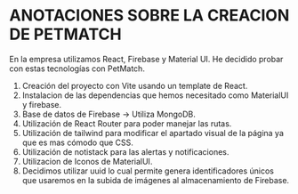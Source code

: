 # ANOTACIONES SOBRE LA CREACION DE PETMATCH
En la empresa utilizamos React, Firebase y Material UI.
He decidido probar con estas tecnologías con PetMatch.

1. Creación del proyecto con Vite usando un template de React.
2. Instalacion de las dependencias que hemos necesitado como MaterialUI y firebase.
3. Base de datos de Firebase -> Utiliza MongoDB.
4. Utilización de React Router para poder manejar las rutas.
5. Utilización de tailwind para modificar el apartado visual de la página ya que es mas cómodo que CSS.
6. Utilización de notistack para las alertas y notificaciones.
7. Utilizacion de Iconos de MaterialUI.
8. Decidimos utilizar uuid lo cual permite genera identificadores únicos que usaremos en la subida de imágenes al almacenamiento de Firebase.